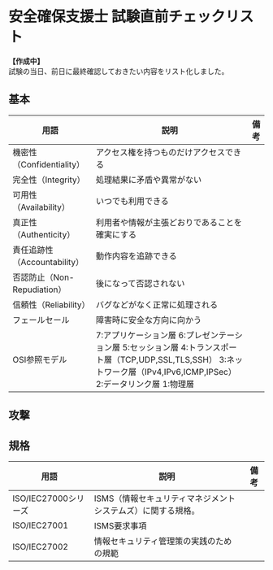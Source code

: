 # 安全確保支援士 試験直前チェックリスト
**【作成中】**  
試験の当日、前日に最終確認しておきたい内容をリスト化しました。


## 基本

用語|説明|備考
--|--|--
機密性（Confidentiality）|アクセス権を持つものだけアクセスできる|
完全性（Integrity）|処理結果に矛盾や異常がない|
可用性（Availability）|いつでも利用できる|
真正性（Authenticity）|利用者や情報が主張どおりであることを確実にする|
責任追跡性（Accountability）|動作内容を追跡できる|
否認防止（Non-Repudiation）|後になって否認されない|
信頼性（Reliability）|バグなどがなく正常に処理される|
フェールセール|障害時に安全な方向に向かう|
OSI参照モデル|7:アプリケーション層  6:プレゼンテーション層  5:セッション層  4:トランスポート層（TCP,UDP,SSL,TLS,SSH）  3:ネットワーク層（IPv4,IPv6,ICMP,IPSec）  2:データリンク層  1:物理層|


## 攻撃




## 規格

用語|説明|備考
--|--|--
ISO/IEC27000シリーズ|ISMS（情報セキュリティマネジメントシステムズ）に関する規格。|
ISO/IEC27001|ISMS要求事項|
ISO/IEC27002|情報セキュリティ管理策の実践のための規範|

<!-- 

||

<ul><li>[ ] </ul>|
<ul><li>[ ] </ul>|
<ul><li>[ ] </ul>|
1|||
1|||
1|||
1|||
1|||
1|||

-->
